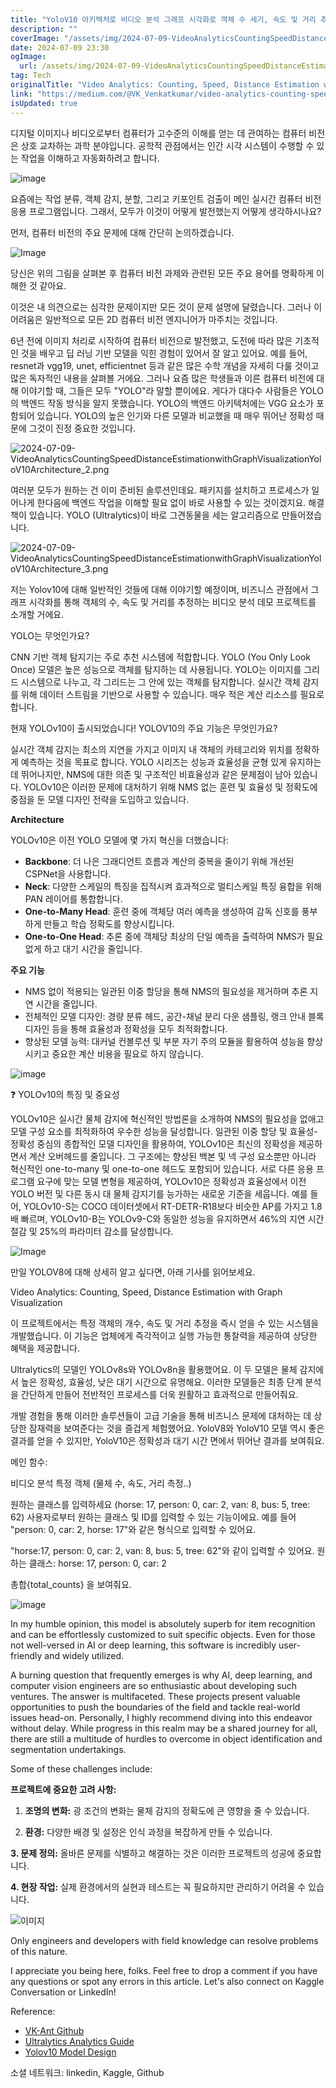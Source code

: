 ```yaml
---
title: "YoloV10 아키텍처로 비디오 분석 그래프 시각화로 객체 수 세기, 속도 및 거리 추정 방법"
description: ""
coverImage: "/assets/img/2024-07-09-VideoAnalyticsCountingSpeedDistanceEstimationwithGraphVisualizationYoloV10Architecture_0.png"
date: 2024-07-09 23:30
ogImage: 
  url: /assets/img/2024-07-09-VideoAnalyticsCountingSpeedDistanceEstimationwithGraphVisualizationYoloV10Architecture_0.png
tag: Tech
originalTitle: "Video Analytics: Counting, Speed, Distance Estimation with Graph Visualization , YoloV10 Architecture"
link: "https://medium.com/@VK_Venkatkumar/video-analytics-counting-speed-distance-estimation-with-graph-visualization-yolov10-da1c24f7f245"
isUpdated: true
---
```






디지털 이미지나 비디오로부터 컴퓨터가 고수준의 이해를 얻는 데 관여하는 컴퓨터 비전은 상호 교차하는 과학 분야입니다. 공학적 관점에서는 인간 시각 시스템이 수행할 수 있는 작업을 이해하고 자동화하려고 합니다.

![image](/assets/img/2024-07-09-VideoAnalyticsCountingSpeedDistanceEstimationwithGraphVisualizationYoloV10Architecture_0.png)

요즘에는 작업 분류, 객체 감지, 분할, 그리고 키포인트 검출이 메인 실시간 컴퓨터 비전 응용 프로그램입니다. 그래서, 모두가 이것이 어떻게 발전했는지 어떻게 생각하시나요?

먼저, 컴퓨터 비전의 주요 문제에 대해 간단히 논의하겠습니다.

<div class="content-ad"></div>

![Image](/assets/img/2024-07-09-VideoAnalyticsCountingSpeedDistanceEstimationwithGraphVisualizationYoloV10Architecture_1.png)

당신은 위의 그림을 살펴본 후 컴퓨터 비전 과제와 관련된 모든 주요 용어를 명확하게 이해한 것 같아요.

이것은 내 의견으로는 심각한 문제이지만 모든 것이 문제 설명에 달렸습니다. 그러나 이 어려움은 일반적으로 모든 2D 컴퓨터 비전 엔지니어가 마주치는 것입니다.

6년 전에 이미지 처리로 시작하여 컴퓨터 비전으로 발전했고, 도전에 따라 많은 기초적인 것을 배우고 딥 러닝 기반 모델을 익힌 경험이 있어서 잘 알고 있어요. 예를 들어, resnet과 vgg19, unet, efficientnet 등과 같은 많은 수학 개념을 자세히 다룰 것이고 많은 독자적인 내용을 살펴볼 거에요. 그러나 요즘 많은 학생들과 이른 컴퓨터 비전에 대해 이야기할 때, 그들은 모두 "YOLO"라 말할 뿐이에요. 게다가 대다수 사람들은 YOLO의 백엔드 작동 방식을 알지 못했습니다. YOLO의 백엔드 아키텍처에는 VGG 요소가 포함되어 있습니다. YOLO의 높은 인기와 다른 모델과 비교했을 때 매우 뛰어난 정확성 때문에 그것이 진정 중요한 것입니다.

<div class="content-ad"></div>

![2024-07-09-VideoAnalyticsCountingSpeedDistanceEstimationwithGraphVisualizationYoloV10Architecture_2.png](/assets/img/2024-07-09-VideoAnalyticsCountingSpeedDistanceEstimationwithGraphVisualizationYoloV10Architecture_2.png)

여러분 모두가 원하는 건 이미 준비된 솔루션인데요. 패키지를 설치하고 프로세스가 일어나게 한다음에 백엔드 작업을 이해할 필요 없이 바로 사용할 수 있는 것이겠지요. 해결책이 있습니다. YOLO (Ultralytics)이 바로 그견동물을 세는 알고리즘으로 만들어졌습니다.

![2024-07-09-VideoAnalyticsCountingSpeedDistanceEstimationwithGraphVisualizationYoloV10Architecture_3.png](/assets/img/2024-07-09-VideoAnalyticsCountingSpeedDistanceEstimationwithGraphVisualizationYoloV10Architecture_3.png)

저는 Yolov10에 대해 일반적인 것들에 대해 이야기할 예정이며, 비즈니스 관점에서 그래프 시각화를 통해 객체의 수, 속도 및 거리를 추정하는 비디오 분석 데모 프로젝트를 소개할 거에요.

<div class="content-ad"></div>

YOLO는 무엇인가요?

CNN 기반 객체 탐지기는 주로 추천 시스템에 적합합니다. YOLO (You Only Look Once) 모델은 높은 성능으로 객체를 탐지하는 데 사용됩니다. YOLO는 이미지를 그리드 시스템으로 나누고, 각 그리드는 그 안에 있는 객체를 탐지합니다. 실시간 객체 감지를 위해 데이터 스트림을 기반으로 사용할 수 있습니다. 매우 적은 계산 리소스를 필요로 합니다.

현재 YOLOv10이 출시되었습니다! YOLOV10의 주요 기능은 무엇인가요?

실시간 객체 감지는 최소의 지연을 가지고 이미지 내 객체의 카테고리와 위치를 정확하게 예측하는 것을 목표로 합니다. YOLO 시리즈는 성능과 효율성을 균형 있게 유지하는 데 뛰어나지만, NMS에 대한 의존 및 구조적인 비효율성과 같은 문제점이 남아 있습니다. YOLOv10은 이러한 문제에 대처하기 위해 NMS 없는 훈련 및 효율성 및 정확도에 중점을 둔 모델 디자인 전략을 도입하고 있습니다.

<div class="content-ad"></div>

**Architecture**

YOLOv10은 이전 YOLO 모델에 몇 가지 혁신을 더했습니다:

- **Backbone**: 더 나은 그래디언트 흐름과 계산의 중복을 줄이기 위해 개선된 CSPNet을 사용합니다.
- **Neck**: 다양한 스케일의 특징을 집적시켜 효과적으로 멀티스케일 특징 융합을 위해 PAN 레이어를 통합합니다.
- **One-to-Many Head**: 훈련 중에 객체당 여러 예측을 생성하여 감독 신호를 풍부하게 만들고 학습 정확도를 향상시킵니다.
- **One-to-One Head**: 추론 중에 객체당 최상의 단일 예측을 출력하여 NMS가 필요 없게 하고 대기 시간을 줄입니다.

**주요 기능**

<div class="content-ad"></div>

- NMS 없이 적용되는 일관된 이중 할당을 통해 NMS의 필요성을 제거하며 추론 지연 시간을 줄입니다.
- 전체적인 모델 디자인: 경량 분류 헤드, 공간-채널 분리 다운 샘플링, 랭크 안내 블록 디자인 등을 통해 효율성과 정확성을 모두 최적화합니다.
- 향상된 모델 능력: 대커널 컨볼루션 및 부분 자기 주의 모듈을 활용하여 성능을 향상시키고 중요한 계산 비용을 필요로 하지 않습니다.

![image](/assets/img/2024-07-09-VideoAnalyticsCountingSpeedDistanceEstimationwithGraphVisualizationYoloV10Architecture_4.png)

❓️ YOLOv10의 특징 및 중요성

YOLOv10은 실시간 물체 감지에 혁신적인 방법론을 소개하여 NMS의 필요성을 없애고 모델 구성 요소를 최적화하여 우수한 성능을 달성합니다. 일관된 이중 할당 및 효율성-정확성 중심의 종합적인 모델 디자인을 활용하여, YOLOv10은 최신의 정확성을 제공하면서 계산 오버헤드를 줄입니다. 그 구조에는 향상된 백본 및 넥 구성 요소뿐만 아니라 혁신적인 one-to-many 및 one-to-one 헤드도 포함되어 있습니다. 서로 다른 응용 프로그램 요구에 맞는 모델 변형을 제공하여, YOLOv10은 정확성과 효율성에서 이전 YOLO 버전 및 다른 동시 대 물체 감지기를 능가하는 새로운 기준을 세웁니다. 예를 들어, YOLOv10-S는 COCO 데이터셋에서 RT-DETR-R18보다 비슷한 AP를 가지고 1.8배 빠르며, YOLOv10-B는 YOLOv9-C와 동일한 성능을 유지하면서 46%의 지연 시간 절감 및 25%의 파라미터 감소를 달성합니다.

<div class="content-ad"></div>

![Image](/assets/img/2024-07-09-VideoAnalyticsCountingSpeedDistanceEstimationwithGraphVisualizationYoloV10Architecture_5.png)

만일 YOLOV8에 대해 상세히 알고 싶다면, 아래 기사를 읽어보세요.

Video Analytics: Counting, Speed, Distance Estimation with Graph Visualization

이 프로젝트에서는 특정 객체의 개수, 속도 및 거리 추정을 즉시 얻을 수 있는 시스템을 개발했습니다. 이 기능은 업체에게 즉각적이고 실행 가능한 통찰력을 제공하여 상당한 혜택을 제공합니다.

<div class="content-ad"></div>

Ultralytics의 모델인 YOLOv8s와 YOLOv8n을 활용했어요. 이 두 모델은 물체 감지에서 높은 정확성, 효율성, 낮은 대기 시간으로 유명해요. 이러한 모델들은 최종 단계 분석을 간단하게 만들어 전반적인 프로세스를 더욱 원활하고 효과적으로 만들어줘요.

개발 경험을 통해 이러한 솔루션들이 고급 기술을 통해 비즈니스 문제에 대처하는 데 상당한 잠재력을 보여준다는 것을 즐겁게 체험했어요. YoloV8와 YoloV10 모델 역시 좋은 결과를 얻을 수 있지만, YoloV10은 정확성과 대기 시간 면에서 뛰어난 결과를 보여줘요.

메인 함수:

비디오 분석 특정 객체
(물체 수, 속도, 거리 측정..)

원하는 클래스를 입력하세요 (horse: 17, person: 0, car: 2, van: 8, bus: 5, tree: 62)
사용자로부터 원하는 클래스 및 ID를 입력할 수 있는 기능이에요. 예를 들어 "person: 0, car: 2, horse: 17"와 같은 형식으로 입력할 수 있어요.

"horse:17, person: 0, car: 2, van: 8, bus: 5, tree: 62"와 같이 입력할 수 있어요.
원하는 클래스: horse: 17, person: 0, car: 2

총합{total_counts} 을 보여줘요.


<div class="content-ad"></div>

![image](https://miro.medium.com/v2/resize:fit:1400/1*gHubTKSSjt5jD0bdZMQTaA.gif) 

In my humble opinion, this model is absolutely superb for item recognition and can be effortlessly customized to suit specific objects. Even for those not well-versed in AI or deep learning, this software is incredibly user-friendly and widely utilized.

A burning question that frequently emerges is why AI, deep learning, and computer vision engineers are so enthusiastic about developing such ventures. The answer is multifaceted. These projects present valuable opportunities to push the boundaries of the field and tackle real-world issues head-on. Personally, I highly recommend diving into this endeavor without delay. While progress in this realm may be a shared journey for all, there are still a multitude of hurdles to overcome in object identification and segmentation undertakings.

Some of these challenges include:

<div class="content-ad"></div>

**프로젝트에 중요한 고려 사항:**

1. **조명의 변화:** 광 조건의 변화는 물체 감지의 정확도에 큰 영향을 줄 수 있습니다.
   
2. **환경:** 다양한 배경 및 설정은 인식 과정을 복잡하게 만들 수 있습니다.

**3. 문제 정의:** 올바른 문제를 식별하고 해결하는 것은 이러한 프로젝트의 성공에 중요합니다.

**4. 현장 작업:** 실제 환경에서의 실현과 테스트는 꼭 필요하지만 관리하기 어려울 수 있습니다.

![이미지](/assets/img/2024-07-09-VideoAnalyticsCountingSpeedDistanceEstimationwithGraphVisualizationYoloV10Architecture_6.png)

<div class="content-ad"></div>

Only engineers and developers with field knowledge can resolve problems of this nature.

I appreciate you being here, folks. Feel free to drop a comment if you have any questions or spot any errors in this article. Let's also connect on Kaggle Conversation or LinkedIn!

Reference:

- [VK-Ant Github](https://github.com/VK-Ant/Computervision_Exploration)
- [Ultralytics Analytics Guide](https://docs.ultralytics.com/guides/analytics/)
- [Yolov10 Model Design](https://docs.ultralytics.com/models/yolov10/#holistic-efficiency-accuracy-driven-model-design)

<div class="content-ad"></div>

소셜 네트워크: linkedin, Kaggle, Github